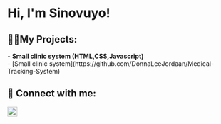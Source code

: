 <h1>Hi, I'm Sinovuyo!</h1>

<h2>👨‍💻My Projects:</h2>
- <b>Small clinic system (HTML,CSS,Javascript)</b><br>
 - [Small clinic system](https://github.com/DonnaLeeJordaan/Medical-Tracking-System)
<h2> 🤳 Connect with me:</h2>

[<img align="left" alt="SinovuyoMathungana | LinkedIn" width="22px" src="https://cdn.jsdelivr.net/npm/simple-icons@v3/icons/linkedin.svg" />][linkedin]

[linkedin]: https://linkedin.com/in/sinovuyo-mathungana-217177351



<!--
**joshmadakor1/joshmadakor1** is a ✨ _special_ ✨ repository because its `README.md` (this file) appears on your GitHub profile.

Here are some ideas to get you started:

- 🔭 I’m currently working on ...
- 🌱 I’m currently learning ...
- 👯 I’m looking to collaborate on ...
- 🤔 I’m looking for help with ...
- 💬 Ask me about ...
- 📫 How to reach me: ...
- 😄 Pronouns: ...
- ⚡ Fun fact: ...
-->
